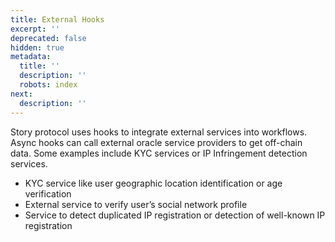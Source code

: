```yaml
---
title: External Hooks
excerpt: ''
deprecated: false
hidden: true
metadata:
  title: ''
  description: ''
  robots: index
next:
  description: ''
---
```

Story protocol uses hooks to integrate external services into workflows. Async hooks can call external oracle service providers to get off-chain data. Some examples include KYC services or IP Infringement detection services.

* KYC service like user geographic location identification or age verification
* External service to verify user’s social network profile
* Service to detect duplicated IP registration or detection of well-known IP registration